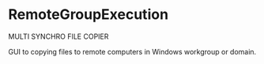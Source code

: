 # RemoteGroupExecution

MULTI SYNCHRO FILE COPIER

GUI to copying files to remote computers in Windows workgroup or domain.
